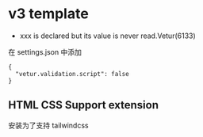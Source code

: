 # v3 template

- xxx is declared but its value is never read.Vetur(6133)

在 settings.json 中添加

```shell
{
  "vetur.validation.script": false
}
```

## HTML CSS Support extension

安装为了支持 tailwindcss
